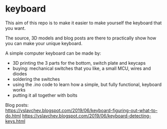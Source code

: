 # keyboard

This aim of this repo is to make it easier to make yourself the keyboard that you want.

The source, 3D models and blog posts are there to practically show how you can make your unique keyboard. 

A simple computer keyboard can be made by:
- 3D printing the 3 parts for the bottom, switch plate and keycaps
- buying: mechanical switches that you like, a small MCU, wires and diodes
- soldering the switches
- using the .ino code to learn how a simple, but fully functional, keyboard works
- putting it all together with bolts

Blog posts:\
https://vslavchev.blogspot.com/2019/06/keyboard-figuring-out-what-to-do.html
https://vslavchev.blogspot.com/2019/06/keyboard-detecting-keys.html
